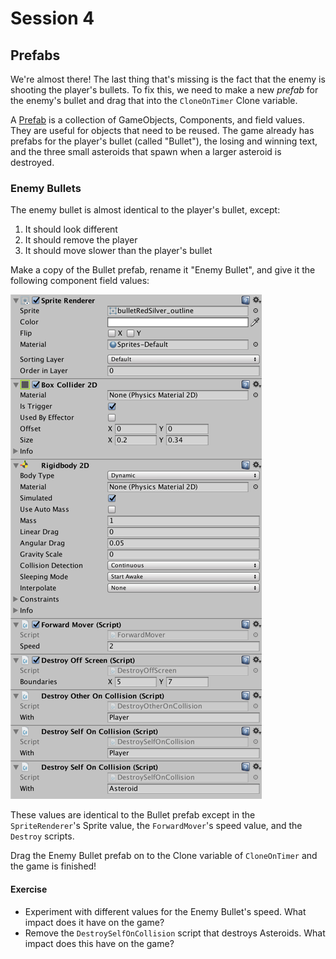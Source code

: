 # Session 4
## Prefabs

We're almost there! The last thing that's missing is the fact that the enemy is shooting the player's bullets. To fix this, we need to make a new *prefab* for the enemy's bullet and drag that into the `CloneOnTimer` Clone variable.

A [Prefab](https://docs.unity3d.com/Manual/Prefabs.html) is a collection of GameObjects, Components, and field values. They are useful for objects that need to be reused. The game already has prefabs for the player's bullet (called "Bullet"), the losing and winning text, and the three small asteroids that spawn when a larger asteroid is destroyed.


### Enemy Bullets
The enemy bullet is almost identical to the player's bullet, except:

1. It should look different
2. It should remove the player
3. It should move slower than the player's bullet

Make a copy of the Bullet prefab, rename it "Enemy Bullet", and give it the following component field values:

![](U42WlGyvnhHb8Ut9g7Uw.png)

These values are identical to the Bullet prefab except in the `SpriteRenderer`'s Sprite value, the `ForwardMover`'s speed value, and the `Destroy` scripts.

Drag the Enemy Bullet prefab on to the Clone variable of `CloneOnTimer` and the game is finished!

#### Exercise

* Experiment with different values for the Enemy Bullet's speed. What impact does it have on the game?
* Remove the `DestroySelfOnCollision` script that destroys Asteroids. What impact does this have on the game?
